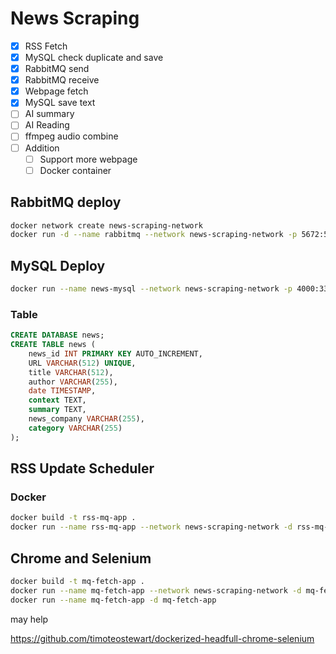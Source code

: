 # News Scraping

- [x] RSS Fetch
- [x] MySQL check duplicate and save
- [x] RabbitMQ send
- [x] RabbitMQ receive
- [x] Webpage fetch
- [x] MySQL save text
- [ ] AI summary
- [ ] AI Reading
- [ ] ffmpeg audio combine
- [ ] Addition
  - [ ] Support more webpage
  - [ ] Docker container

## RabbitMQ deploy

```sh
docker network create news-scraping-network
docker run -d --name rabbitmq --network news-scraping-network -p 5672:5672 -p 15672:15672 rabbitmq:3-management
```



## MySQL Deploy

```sh
docker run --name news-mysql --network news-scraping-network -p 4000:3306 --restart always -e MYSQL_ROOT_PASSWORD=password -d mysql 
```

### Table

```sql
CREATE DATABASE news;
CREATE TABLE news (
    news_id INT PRIMARY KEY AUTO_INCREMENT,
    URL VARCHAR(512) UNIQUE,
    title VARCHAR(512),
    author VARCHAR(255),
    date TIMESTAMP,
    context TEXT,
    summary TEXT,
    news_company VARCHAR(255),
    category VARCHAR(255)
);
```



## RSS Update Scheduler

### Docker

```sh
docker build -t rss-mq-app .
docker run --name rss-mq-app --network news-scraping-network -d rss-mq-app
```





## Chrome and Selenium

```sh
docker build -t mq-fetch-app .
docker run --name mq-fetch-app --network news-scraping-network -d mq-fetch-app
docker run --name mq-fetch-app -d mq-fetch-app
```

may help

https://github.com/timoteostewart/dockerized-headfull-chrome-selenium
